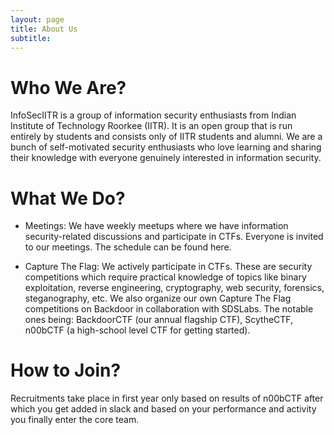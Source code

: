 ```yaml
---
layout: page
title: About Us
subtitle: 
---
```


# Who We Are?

InfoSecIITR is a group of information security enthusiasts from Indian Institute of Technology Roorkee (IITR). It is an open group that is run entirely by students and consists only of IITR students and alumni. We are a bunch of self-motivated security enthusiasts who love learning and sharing their knowledge with everyone genuinely interested in information security.

# What We Do?

* Meetings: We have weekly meetups where we have information security-related discussions and participate in CTFs. Everyone is invited to our meetings. The schedule can be found here.

* Capture The Flag: We actively participate in CTFs. These are security competitions which require practical knowledge of topics like binary exploitation, reverse engineering, cryptography, web security, forensics, steganography, etc. We also organize our own Capture The Flag competitions on Backdoor in collaboration with SDSLabs. The notable ones being: BackdoorCTF (our annual flagship CTF), ScytheCTF, n00bCTF (a high-school level CTF for getting started).

# How to Join?
Recruitments take place in first year only based on results of n00bCTF after which you get added in slack and based on your performance and activity you finally enter the core team.
